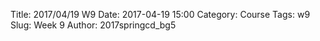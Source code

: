 Title: 2017/04/19 W9
Date: 2017-04-19 15:00
Category: Course
Tags: w9
Slug: Week 9
Author: 2017springcd_bg5

